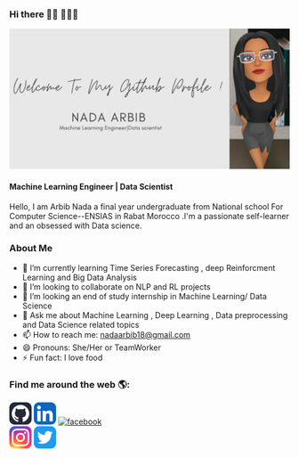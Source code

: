 ### Hi there  👋🏾 👩🏾‍💻

![Machine Learning Engineer | Data Scientist](https://github.com/na-da191/na-da191/blob/main/Welcome%20To%20My%20Github%20Profile%20!%20(1).png?raw=true)

#### Machine Learning Engineer | Data Scientist
Hello, I am Arbib Nada  a final year undergraduate from National school For Computer Science--ENSIAS in Rabat Morocco .I'm a  passionate self-learner  and an obsessed with Data science.

### About Me 
- 🌱 I’m currently learning  Time Series Forecasting , deep Reinforcment Learning and Big Data Analysis 
- 👯 I’m looking to collaborate on NLP and RL projects 
- 🤔 I’m looking an end of study internship in Machine Learning/ Data Science
- 💬 Ask me about Machine Learning , Deep Learning , Data preprocessing and Data Science related topics
- 📫 How to reach me: nadaarbib18@gmail.com
- 😄 Pronouns: She/Her or TeamWorker
- ⚡ Fun fact: I love food 

### Find me around the web 🌎:
[<img src='https://raw.githubusercontent.com/na-da191/na-da191/3a051ce8494fba54330c1fde425b6bda91c20476/Github-Dark.svg' alt='github' height='40'>](https://github.com/na-da191)  [<img src='https://raw.githubusercontent.com/na-da191/na-da191/3a051ce8494fba54330c1fde425b6bda91c20476/LinkedIn.svg' alt='linkedin' height='40'>](https://www.linkedin.com/in/nada-arbib-1002741b8//)  [<img src='https://cdn.jsdelivr.net/npm/simple-icons@3.0.1/icons/facebook.svg' alt='facebook' height='40'>](https://www.facebook.com/nadaarbib18)  
[<img src='https://raw.githubusercontent.com/na-da191/na-da191/02064a783b291cdf4477b4c30ef86a14c5c23812/Instagram.svg' alt='instagram' height='40'>](https://www.instagram.com/nadaarbib/)  [<img src='https://raw.githubusercontent.com/na-da191/na-da191/3a051ce8494fba54330c1fde425b6bda91c20476/Twitter.svg' alt='twitter' height='40'>](https://twitter.com/NadaArbib)  


